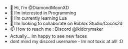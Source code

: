 - 👋 Hi, I’m @DiamondMoonXD
- 👀 I’m interested in Programming
- 🌱 I’m currently learning Lua
- 💞️ I’m looking to collaborate on Roblox Studio/Cocos2d
- 📫 How to reach me : Discord @lkidcrymaker
- Actually... Im happy to see new faces
- dont mind my discord username - Im not toxic at all! :D
<!---
DiamondMoonXD/DiamondMoonXD is a ✨ special ✨ repository because its `README.md` (this file) appears on your GitHub profile.
You can click the Preview link to take a look at your changes.
--->
